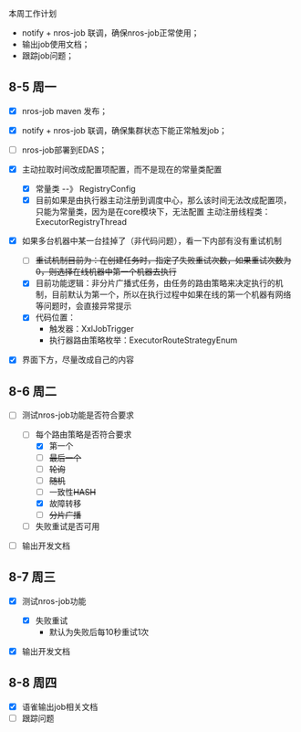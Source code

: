 本周工作计划

* notify + nros-job 联调，确保nros-job正常使用；
* 输出job使用文档；
* 跟踪job问题；



## 8-5  周一

* [x] nros-job maven 发布；
* [x] notify + nros-job 联调，确保集群状态下能正常触发job；
* [ ] nros-job部署到EDAS；
* [x] 主动拉取时间改成配置项配置，而不是现在的常量类配置
  * [x] 常量类  --》 RegistryConfig
  * [x] 目前如果是由执行器主动注册到调度中心，那么该时间无法改成配置项，只能为常量类，因为是在core模块下，无法配置  主动注册线程类：ExecutorRegistryThread
* [x] 如果多台机器中某一台挂掉了（非代码问题），看一下内部有没有重试机制
  * [ ] ~~重试机制目前为：在创建任务时，指定了失败重试次数，如果重试次数为0，则选择在线机器中第一个机器去执行~~
  * [x] 目前功能逻辑：非分片广播式任务，由任务的路由策略来决定执行的机制，目前默认为第一个，所以在执行过程中如果在线的第一个机器有网络等问题时，会直接异常提示
  * [x] 代码位置：
    * 触发器：XxlJobTrigger
    * 执行器路由策略枚举：ExecutorRouteStrategyEnum
* [x] 界面下方，尽量改成自己的内容



## 8-6  周二

* [ ] 测试nros-job功能是否符合要求
  * [ ] 每个路由策略是否符合要求
    * [x] 第一个
    * [ ] ~~最后一个~~
    * [ ] ~~轮询~~
    * [ ] ~~随机~~
    * [ ] 一致性~~HASH~~
    * [x] 故障转移
    * [ ] ~~分片广播~~
  * [ ] 失败重试是否可用
* [ ] 输出开发文档



## 8-7  周三

* [x] 测试nros-job功能
  * [x] 失败重试
    * 默认为失败后每10秒重试1次
* [x] 输出开发文档



## 8-8  周四

* [x] 语雀输出job相关文档
* [ ] 跟踪问题